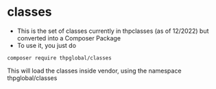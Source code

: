 # classes

* This is the set of classes currently in thpclasses (as of 12/2022) but converted into a Composer Package
* To use it, you just do 
```
composer require thpglobal/classes
```
This will load the classes inside vendor, using the namespace thpglobal/classes
